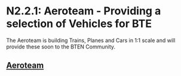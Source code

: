 # N2.2.1: Aeroteam - Providing a selection of Vehicles for BTE

The Aeroteam is building Trains, Planes and Cars in 1:1 scale and will provide these soon to the BTEN Community.  
## [Aeroteam](http://aeroteam.org/portfolio/buildtheearth)

